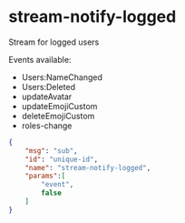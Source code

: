 # stream-notify-logged

Stream for logged users

Events available:

- Users:NameChanged
- Users:Deleted
- updateAvatar
- updateEmojiCustom
- deleteEmojiCustom
- roles-change

```json
{
    "msg": "sub",
    "id": "unique-id",
    "name": "stream-notify-logged",
    "params":[
        "event",
        false
    ]
}
```
